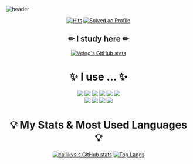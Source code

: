 ![header](https://capsule-render.vercel.app/api?type=Waving&text=Callikys&fontColor=dda0dd)
<div align = center>
  
[![Hits](https://hits.seeyoufarm.com/api/count/incr/badge.svg?url=https%3A%2F%2Fgithub.com%2Fcallikys&count_bg=%23D09AFF&title_bg=%23000000&icon=github.svg&icon_color=%23E7E7E7&title=VISITORS&edge_flat=false)](https://github.com/callikys)
[![Solved.ac
Profile](http://mazassumnida.wtf/api/mini/generate_badge?boj=yeseo0613)](https://solved.ac/profile/yeseo0613)


</div>






<div align = center>


<h2> ✏ I study here ✏ </h2>

[![Velog's GitHub stats](https://velog-readme-stats.vercel.app/api/badge?name=callikys)](https://velog.io/@callikys) 

</div>


<div align = center>
  
<h1>✨ I use ... ✨</h1>
<img src="https://img.shields.io/badge/Java-007396?style=flat&logo=OpenJDK&logoColor=white"/>
<img src="https://img.shields.io/badge/SPRINGBOOT-6DB33F?style=flat-square&logo=springboot&logoColor=white"/>
<img src="https://img.shields.io/badge/FLUTTER-02569B?style=flat-square&logo=flutter&logoColor=white"/>
<img src="https://img.shields.io/badge/C-A8B9CC?style=flat-square&logo=c&logoColor=white"/>
<img src="https://img.shields.io/badge/GITHUB-181717?style=flat-square&logo=github&logoColor=white"/>
<img src="https://img.shields.io/badge/FIGMA-F24E1E?style=flat-square&logo=figma&logoColor=white"/>
<br>
<img src="https://img.shields.io/badge/POSTMAN-FF6C37?style=flat-square&logo=postman&logoColor=white"/>
<img src="https://img.shields.io/badge/INTELLIJ-000000?style=flat-square&logo=intellijidea&logoColor=white"/>
<img src="https://img.shields.io/badge/VSCODE-007ACC?style=flat-square&logo=visualstudiocode&logoColor=white"/>
<img src="https://img.shields.io/badge/ANDROID STUDIO-3DDC84?style=flat-square&logo=androidstudio&logoColor=white"/>

</div>

<div align=center>

<h1>💡 My Stats & Most Used Languages 💡</h1>

[![callikys's GitHub stats](https://github-readme-stats.vercel.app/api?username=callikys)](https://github.com/callikys/github-readme-stats)
[![Top Langs](https://github-readme-stats.vercel.app/api/top-langs/?username=callikys&layout=compact)](https://github.com/callikys/github-readme-stats)


</div>





